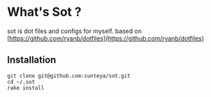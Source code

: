 # What's Sot ?

sot is dot files and configs for myself. based on [https://github.com/ryanb/dotfiles](https://github.com/ryanb/dotfiles)

## Installation

	git clone git@github.com:sunteya/sot.git
	cd ~/.sot
	rake install